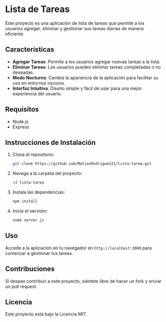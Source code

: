 # Lista de Tareas

Este proyecto es una aplicación de lista de tareas que permite a los usuarios agregar, eliminar y gestionar sus tareas diarias de manera eficiente.

## Características

- **Agregar Tareas**: Permite a los usuarios agregar nuevas tareas a la lista.
- **Eliminar Tareas**: Los usuarios pueden eliminar tareas completadas o no deseadas.
- **Modo Nocturno**: Cambia la apariencia de la aplicación para facilitar su uso en entornos oscuros.
- **Interfaz Intuitiva**: Diseño simple y fácil de usar para una mejor experiencia del usuario.

## Requisitos

- Node.js
- Express

## Instrucciones de Instalación

1. Clona el repositorio:
   ```bash
   git clone https://github.com/MatiasRodriguez21/lista-tarea.git
   ```
2. Navega a la carpeta del proyecto:
   ```bash
   cd lista-tarea
   ```
3. Instala las dependencias:
   ```bash
   npm install
   ```
4. Inicia el servidor:
   ```bash
   node server.js
   ```

## Uso

Accede a la aplicación en tu navegador en `http://localhost:3000` para comenzar a gestionar tus tareas.

## Contribuciones

Si deseas contribuir a este proyecto, siéntete libre de hacer un fork y enviar un pull request.

## Licencia

Este proyecto está bajo la Licencia MIT.
